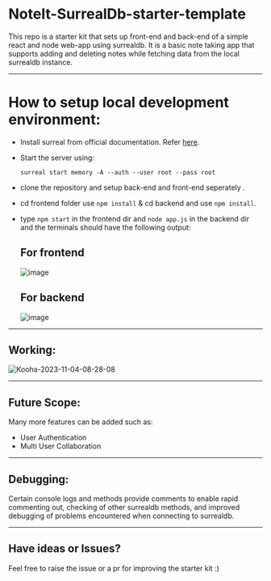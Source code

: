 # NoteIt-SurrealDb-starter-template

This repo is a starter kit that sets up front-end and back-end of a simple react and node web-app using surrealdb. It is a basic note taking app that supports adding and deleting notes while fetching data from the local surrealdb instance.

<hr>

# How to setup local development environment: 

- Install surreal from official documentation. Refer [here](https://surrealdb.com/install).
  
- Start the server using:
  ```
  surreal start memory -A --auth --user root --pass root
  ```
  
- clone the repository and setup back-end and front-end seperately .

- cd frontend folder use `npm install` & cd backend and use `npm install`.

- type `npm start` in the frontend dir and `node app.js` in the backend dir and the terminals should have the following output:

  ## For frontend
     ![image](https://github.com/SoNiC-HeRE/NoteIt-SurrealDb-starter-/assets/96797205/cdb73ac0-761e-4780-8fd7-885fbbab9ea5)

  ## For backend
     ![image](https://github.com/SoNiC-HeRE/NoteIt-SurrealDb-starter-/assets/96797205/27b46a81-c7b1-4734-b11d-fa8cf449ebd5)

<hr>

## Working:



![Kooha-2023-11-04-08-28-08](https://github.com/SoNiC-HeRE/NoteIt-SurrealDb-starter-template/assets/96797205/3e59166b-c00a-4f7b-9548-dc5809d173f5)



<hr>

## Future Scope:
Many more features can be added such as:
- User Authentication
- Multi User Collaboration

<hr>

## Debugging:
Certain console logs and methods provide comments to enable rapid commenting out, checking of other surrealdb methods, and improved debugging of problems encountered when connecting to surrealdb.

<hr>

## Have ideas or Issues?
Feel free to raise the issue or a pr for improving the starter kit :)
